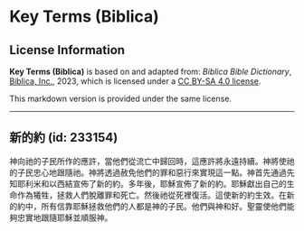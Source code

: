 # Key Terms (Biblica)

## License Information

**Key Terms (Biblica)** is based on and adapted from: _Biblica Bible Dictionary_, [Biblica, Inc.](https://www.biblica.com/), 2023, which is licensed under a [CC BY-SA 4.0 license](https://creativecommons.org/licenses/by-sa/4.0/legalcode.en).

This markdown version is provided under the same license.



--------------------------------

## 新的約 (id: 233154)

神向祂的子民所作的應許，當他們從流亡中歸回時，這應許將永遠持續。神將使祂的子民忠心地跟隨祂。神將透過赦免他們的罪和惡行來實現這一點。神首先通過先知耶利米和以西結宣佈了新的約。多年後，耶穌宣佈了新的約。耶穌獻出自己的生命作為犧牲，拯救人們脫離罪和死亡。然後祂從死裡復活。這使新的約生效。在新的約中，所有信靠耶穌拯救他們的人都是神的子民。他們與神和好。聖靈使他們能夠忠實地跟隨耶穌並順服神。


